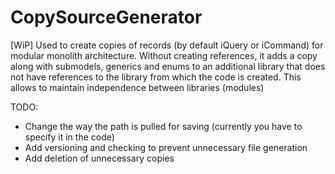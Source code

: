 # CopySourceGenerator
[WiP]
Used to create copies of records (by default iQuery or iCommand) for modular monolith architecture.
Without creating references, it adds a copy along with submodels, generics and enums to an additional library that does not have references to the library from which the code is created.
This allows to maintain independence between libraries (modules)

TODO:
- Change the way the path is pulled for saving (currently you have to specify it in the code)
- Add versioning and checking to prevent unnecessary file generation
- Add deletion of unnecessary copies


